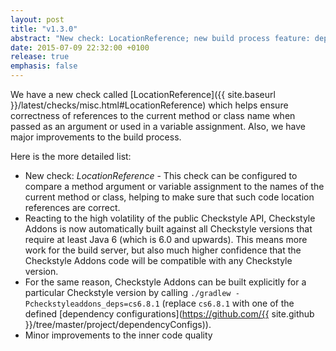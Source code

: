 ```yaml
---
layout: post
title: "v1.3.0"
abstract: "New check: LocationReference; new build process feature: dependency configurations"
date: 2015-07-09 22:32:00 +0100
release: true
emphasis: false
---
```


We have a new check called [LocationReference]({{ site.baseurl }}/latest/checks/misc.html#LocationReference) which helps ensure correctness of references to the current method or class name when passed as an argument or used in a variable assignment. Also, we have major improvements to the build process.<!--break-->

Here is the more detailed list:

  - New check: *LocationReference* - This check can be configured to compare a method argument or variable assignment to the names of the current method or class, helping to make sure that such code location references are correct.
  - Reacting to the high volatility of the public Checkstyle API, Checkstyle Addons is now automatically built against all Checkstyle versions that require at least Java 6 (which is 6.0 and upwards). This means more work for the build server, but also much higher confidence that the Checkstyle Addons code will be compatible with any Checkstyle version.
  - For the same reason, Checkstyle Addons can be built explicitly for a particular Checkstyle version by calling `./gradlew -Pcheckstyleaddons_deps=cs6.8.1` (replace `cs6.8.1` with one of the defined [dependency configurations](https://github.com/{{ site.github }}/tree/master/project/dependencyConfigs)).
  - Minor improvements to the inner code quality
